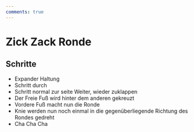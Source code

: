 ```yaml
---
comments: true
---
```

# Zick Zack Ronde

## Schritte

- Expander Haltung
- Schritt durch
- Schritt normal zur seite Weiter, wieder zuklappen
- Der Freie Fuß wird hinter dem anderen gekreuzt
- Vordere Fuß macht nun die Ronde
- Knie werden nun noch einmal in die gegenüberliegende Richtung des Rondes gedreht
- Cha Cha Cha
